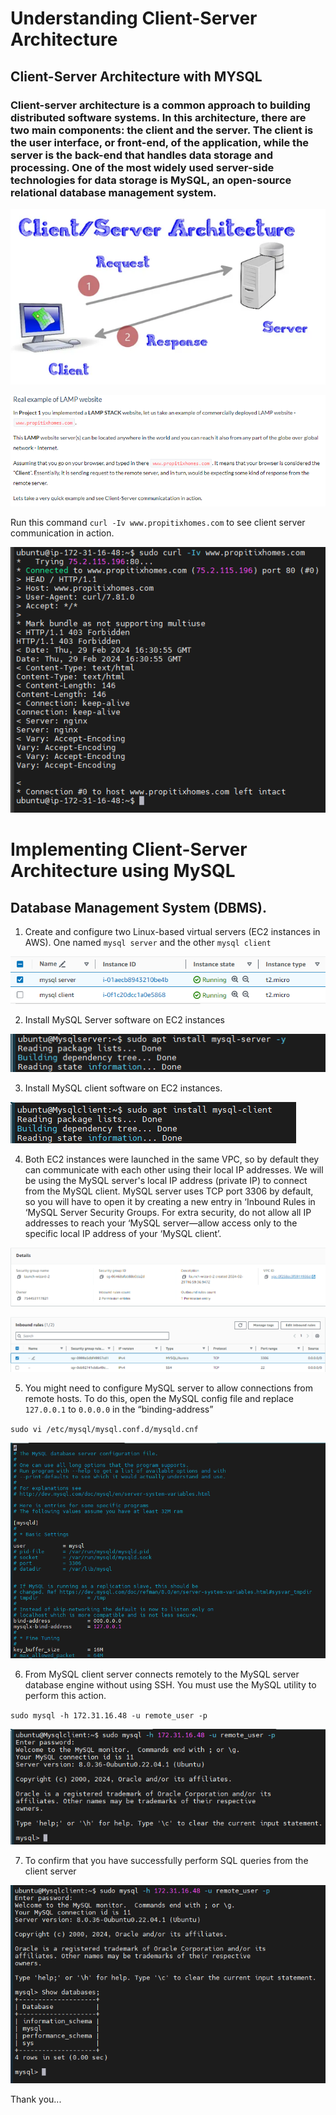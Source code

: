 #   Understanding Client-Server Architecture

##  Client-Server Architecture with MYSQL

### Client-server architecture is a common approach to building distributed software systems. In this architecture, there are two main components: the client and the server. The client is the user interface, or front-end, of the application, while the server is the back-end that handles data storage and processing. One of the most widely used server-side technologies for data storage is MySQL, an open-source relational database management system. 

![Alt text](<images_6/Screenshot 2024-02-29 154445.png>)

![Alt text](<images_6/Screenshot 2024-02-29 155947.png>)

Run this command `curl -Iv www.propitixhomes.com` to see client server communication in action.

![Alt text](<images_6/Screenshot 2024-02-29 163111.png>)


#   Implementing Client-Server Architecture using MySQL
##  Database Management System (DBMS).

1.  Create and configure two Linux-based virtual servers (EC2 instances in AWS). One named `mysql server` and the other `mysql client`

![Alt text](<images_6/Screenshot 2024-02-29 174508.png>)

2.  Install MySQL Server software on EC2 instances

![Alt text](<images_6/Screenshot 2024-02-29 180157.png>)

3.  Install MySQL client software on EC2 instances.

![Alt text](<images_6/Screenshot 2024-02-29 195508.png>)

4.  Both EC2 instances were launched in the same VPC, so by default they can communicate with each other using their local IP addresses. We will be using the MySQL server's local IP address (private IP) to connect from the MySQL client. MySQL server uses TCP port 3306 by default, so you will have to open it by creating a new entry in ‘Inbound Rules in ‘MySQL Server Security Groups. For extra security, do not allow all IP addresses to reach your ‘MySQL server—allow access only to the specific local IP address of your ‘MySQL client’.

![Alt text](<images_6/Screenshot 2024-02-29 212057.png>)

![Alt text](<images_6/Screenshot 2024-02-29 212134.png>)

5.  You might need to configure MySQL server to allow connections from remote hosts. To do this, open the MySQL config file and replace `127.0.0.1` to `0.0.0.0` in the “binding-address”

`sudo vi /etc/mysql/mysql.conf.d/mysqld.cnf`

![Alt text](<images_6/Screenshot 2024-02-29 212636.png>)

6.  From MySQL client server connects remotely to the MySQL server database engine without using SSH. You must use the MySQL utility to perform this action.

`sudo mysql -h 172.31.16.48 -u remote_user -p`

![Alt text](<images_6/Screenshot 2024-02-29 215129.png>)

7.  To confirm that you have successfully perform SQL queries from the client server

![Alt text](<images_6/Screenshot 2024-02-29 215518.png>)

Thank you...
